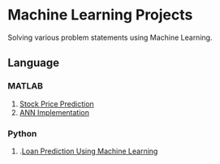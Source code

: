 # Machine Learning Projects

Solving various problem statements using Machine Learning.

## Language

### MATLAB
1. [Stock Price Prediction](./Stock_Price_Prediction_MATLAB)
2. [ANN Implementation](./ANN_Implementation_MATLAB)
   
### Python
1. .[Loan Prediction Using Machine Learning](https://github.com/Anuvrat-NITSKM/Machine_Learning_Projects/tree/main/Loan-Prediction-Using-ML%26Python%22)
